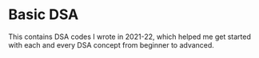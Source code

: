 # Basic DSA
This contains DSA codes I wrote in 2021-22, which helped me get started with each and every DSA concept from beginner to advanced.
